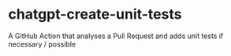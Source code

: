 # chatgpt-create-unit-tests

A GitHub Action that analyses a Pull Request and adds unit tests if necessary / possible
